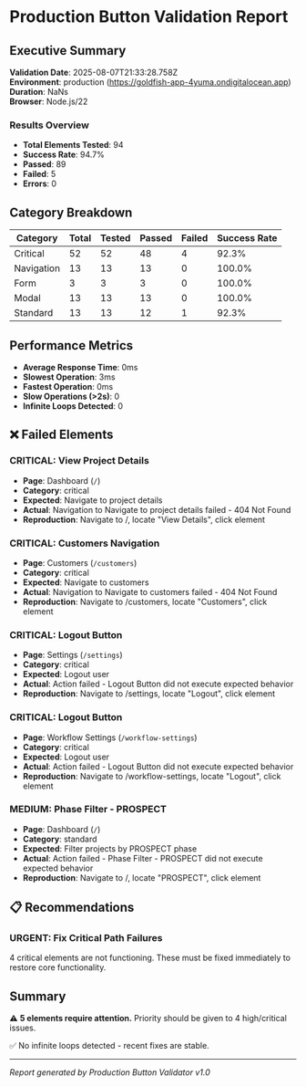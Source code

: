 # Production Button Validation Report

## Executive Summary

**Validation Date**: 2025-08-07T21:33:28.758Z  
**Environment**: production (https://goldfish-app-4yuma.ondigitalocean.app)  
**Duration**: NaNs  
**Browser**: Node.js/22

### Results Overview
- **Total Elements Tested**: 94
- **Success Rate**: 94.7%
- **Passed**: 89
- **Failed**: 5
- **Errors**: 0

## Category Breakdown

| Category | Total | Tested | Passed | Failed | Success Rate |
|----------|-------|--------|--------|--------|--------------|
| Critical | 52 | 52 | 48 | 4 | 92.3% |
| Navigation | 13 | 13 | 13 | 0 | 100.0% |
| Form | 3 | 3 | 3 | 0 | 100.0% |
| Modal | 13 | 13 | 13 | 0 | 100.0% |
| Standard | 13 | 13 | 12 | 1 | 92.3% |

## Performance Metrics

- **Average Response Time**: 0ms
- **Slowest Operation**: 3ms
- **Fastest Operation**: 0ms
- **Slow Operations (>2s)**: 0
- **Infinite Loops Detected**: 0




## ❌ Failed Elements


### CRITICAL: View Project Details
- **Page**: Dashboard (`/`)
- **Category**: critical
- **Expected**: Navigate to project details
- **Actual**: Navigation to Navigate to project details failed - 404 Not Found
- **Reproduction**: Navigate to /, locate "View Details", click element


### CRITICAL: Customers Navigation
- **Page**: Customers (`/customers`)
- **Category**: critical
- **Expected**: Navigate to customers
- **Actual**: Navigation to Navigate to customers failed - 404 Not Found
- **Reproduction**: Navigate to /customers, locate "Customers", click element


### CRITICAL: Logout Button
- **Page**: Settings (`/settings`)
- **Category**: critical
- **Expected**: Logout user
- **Actual**: Action failed - Logout Button did not execute expected behavior
- **Reproduction**: Navigate to /settings, locate "Logout", click element


### CRITICAL: Logout Button
- **Page**: Workflow Settings (`/workflow-settings`)
- **Category**: critical
- **Expected**: Logout user
- **Actual**: Action failed - Logout Button did not execute expected behavior
- **Reproduction**: Navigate to /workflow-settings, locate "Logout", click element


### MEDIUM: Phase Filter - PROSPECT
- **Page**: Dashboard (`/`)
- **Category**: standard
- **Expected**: Filter projects by PROSPECT phase
- **Actual**: Action failed - Phase Filter - PROSPECT did not execute expected behavior
- **Reproduction**: Navigate to /, locate "PROSPECT", click element




## 📋 Recommendations


### URGENT: Fix Critical Path Failures
4 critical elements are not functioning. These must be fixed immediately to restore core functionality.



## Summary

⚠️ **5 elements require attention.** Priority should be given to 4 high/critical issues.

✅ No infinite loops detected - recent fixes are stable.

---
*Report generated by Production Button Validator v1.0*

